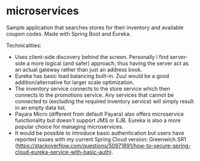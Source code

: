 # microservices

Sample application that searches stores for their inventory and available coupon codes.
Made with Spring Boot and Eureka.

Technicalities:
* Uses client-side discovery behind the screen.
Personally I find server-side a more logical (and safer) approach, thus having the server act as an actual gateway rather than just an address book.
* Eureka has basic load balancing built-in. Zuul would be a good addition/alternative for larger scale optimization.
* The inventory service connects to the store service which then connects to the promotions service. Any services that cannot be connected to (excluding the required inventory service) will simply result in an empty data list.
* Payara Micro (different from default Payara) also offers microservice functionality but doesn't support JMS or EJB. Eureka is also a more popular choice for managing microservices.
* It would be possible to introduce basic authentication but users have reported issues with my current Spring Cloud version: Greenwich.SR1 (https://stackoverflow.com/questions/50971891/how-to-secure-spring-cloud-eureka-service-with-basic-auth).
